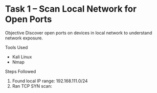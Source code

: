 
# Task 1 – Scan Local Network for Open Ports

Objective
Discover open ports on devices in local network to understand network exposure.

Tools Used
- Kali Linux
- Nmap

Steps Followed
1. Found local IP range: 192.168.111.0/24
2. Ran TCP SYN scan:
